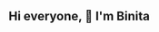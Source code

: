 ## Hi everyone, 👋 I'm Binita

<!--
**binita-hamal/binita-hamal** is a ✨ _special_ ✨ repository because its `README.md` (this file) appears on your GitHub profile.

Here are some ideas to get you started:

- 🔭 I’m a Computer Engineering Student in my 4th year at Pashchimanchal Campus, Pokhara.
- 🌱 With a background in frontend development, I have experience in technologies like HTML, CSS JavaScript, and React.
- 👯 I’m currently diving into the world of machine learning as I always wanted to create an impact in people's lives.
- 💬 Let's connect : https://www.linkedin.com/in/binita-hamal-808b8a285/
- 📫 How to reach me: binitahamal92@gmail.com


-->

